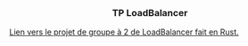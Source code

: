 <!-- PROJECT LOGO -->
<br />
<div align="center">
  <h3 align="center">TP LoadBalancer</h3>
</div>

<a href="https://github.com/DrTableBasse/RusticBalancer">Lien vers le projet de groupe à 2 de LoadBalancer fait en Rust.</a>